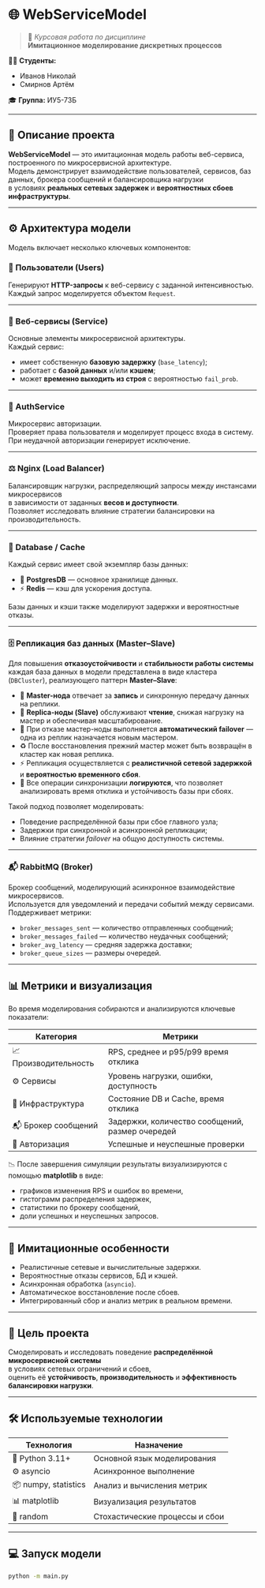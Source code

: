 # 🌐 WebServiceModel

> 🧩 *Курсовая работа по дисциплине*  
> **Имитационное моделирование дискретных процессов**

👨‍🎓 **Студенты:**  
- Иванов Николай  
- Смирнов Артём  

🎓 **Группа:** ИУ5-73Б  

---

## 🧠 Описание проекта

**WebServiceModel** — это имитационная модель работы веб-сервиса, построенного по микросервисной архитектуре.  
Модель демонстрирует взаимодействие пользователей, сервисов, баз данных, брокера сообщений и балансировщика нагрузки  
в условиях **реальных сетевых задержек** и **вероятностных сбоев инфраструктуры**.

---

## ⚙️ Архитектура модели

Модель включает несколько ключевых компонентов:

### 👥 Пользователи (Users)
Генерируют **HTTP-запросы** к веб-сервису с заданной интенсивностью.  
Каждый запрос моделируется объектом `Request`.

---

### 🧩 Веб-сервисы (Service)
Основные элементы микросервисной архитектуры.  
Каждый сервис:
- имеет собственную **базовую задержку** (`base_latency`);
- работает с **базой данных** и/или **кэшем**;
- может **временно выходить из строя** с вероятностью `fail_prob`.

---

### 🔐 AuthService
Микросервис авторизации.  
Проверяет права пользователя и моделирует процесс входа в систему.  
При неудачной авторизации генерирует исключение.

---

### ⚖️ Nginx (Load Balancer)
Балансировщик нагрузки, распределяющий запросы между инстансами микросервисов  
в зависимости от заданных **весов и доступности**.  
Позволяет исследовать влияние стратегии балансировки на производительность.

---

### 💾 Database / Cache
Каждый сервис имеет свой экземпляр базы данных:
- 🐘 **PostgresDB** — основное хранилище данных.  
- ⚡ **Redis** — кэш для ускорения доступа.

Базы данных и кэши также моделируют задержки и вероятностные отказы.

---

### 🗄️ Репликация баз данных (Master–Slave)

Для повышения **отказоустойчивости** и **стабильности работы системы** каждая база данных в модели представлена в виде кластера (`DBCluster`), реализующего паттерн **Master–Slave**:

- 🧩 **Master-нода** отвечает за **запись** и синхронную передачу данных на реплики.  
- 📖 **Replica-ноды (Slave)** обслуживают **чтение**, снижая нагрузку на мастер и обеспечивая масштабирование.  
- 🔄 При отказе мастер-ноды выполняется **автоматический failover** — одна из реплик назначается новым мастером.  
- ♻️ После восстановления прежний мастер может быть возвращён в кластер как новая реплика.  
- ⚡ Репликация осуществляется с **реалистичной сетевой задержкой** и **вероятностью временного сбоя**.  
- 🧾 Все операции синхронизации **логируются**, что позволяет анализировать время отклика и устойчивость базы при сбоях.

Такой подход позволяет моделировать:

- Поведение распределённой базы при сбое главного узла;  
- Задержки при синхронной и асинхронной репликации;  
- Влияние стратегии *failover* на общую доступность системы.

---

### 📬 RabbitMQ (Broker)
Брокер сообщений, моделирующий асинхронное взаимодействие микросервисов.  
Используется для уведомлений и передачи событий между сервисами.  
Поддерживает метрики:
- `broker_messages_sent` — количество отправленных сообщений;  
- `broker_messages_failed` — количество неудачных сообщений;  
- `broker_avg_latency` — средняя задержка доставки;  
- `broker_queue_sizes` — размеры очередей.

---

## 📊 Метрики и визуализация

Во время моделирования собираются и анализируются ключевые показатели:

| Категория | Метрики |
|------------|----------|
| 📈 Производительность | RPS, среднее и p95/p99 время отклика |
| ⚙️ Сервисы | Уровень нагрузки, ошибки, доступность |
| 💾 Инфраструктура | Состояние DB и Cache, время отклика |
| 📬 Брокер сообщений | Задержки, количество сообщений, размер очередей |
| 🔐 Авторизация | Успешные и неуспешные проверки |

📉 После завершения симуляции результаты визуализируются с помощью **matplotlib** в виде:
- графиков изменения RPS и ошибок во времени,  
- гистограмм распределения задержек,  
- статистики по брокеру сообщений,  
- доли успешных и неуспешных запросов.

---

## 🧮 Имитационные особенности

- Реалистичные сетевые и вычислительные задержки.  
- Вероятностные отказы сервисов, БД и кэшей.  
- Асинхронная обработка (`asyncio`).  
- Автоматическое восстановление после сбоев.  
- Интегрированный сбор и анализ метрик в реальном времени.

---

## 🚀 Цель проекта

Смоделировать и исследовать поведение **распределённой микросервисной системы**  
в условиях сетевых ограничений и сбоев,  
оценить её **устойчивость**, **производительность** и **эффективность балансировки нагрузки**.

---

## 🛠️ Используемые технологии

| Технология | Назначение |
|-------------|-------------|
| 🐍 Python 3.11+ | Основной язык моделирования |
| ⚙️ asyncio | Асинхронное выполнение |
| 📦 numpy, statistics | Анализ и вычисления метрик |
| 📊 matplotlib | Визуализация результатов |
| 🧠 random | Стохастические процессы и сбои |

---

## 💻 Запуск модели

```bash
python -m main.py
